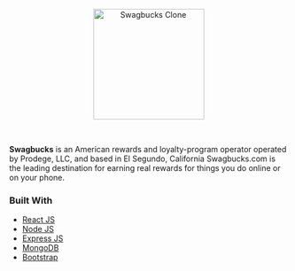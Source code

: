 <p align="center">
    <img width="200" height="auto" src="https://i.ibb.co/KWQd168/unnamed-removebg-preview.png" alt="Swagbucks Clone" />
</p>
   
   <br>
   
**Swagbucks** is an American rewards and loyalty-program operator operated by Prodege, LLC, and based in El Segundo, California Swagbucks.com is the leading destination for earning real rewards for things you do online or on your phone. 




### Built With
* [React JS](https://reactjs.org/)
* [Node JS](https://nodejs.org/en/)
* [Express JS](https://expressjs.com/)
* [MongoDB](https://www.mongodb.com/)
* [Bootstrap](https://react-bootstrap.github.io/)
